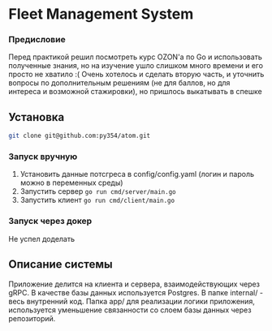 # Fleet Management System
### Предисловие
Перед практикой решил посмотреть курс OZON'a по Go и использовать полученные знания, но на изучение ушло слишком много времени и его просто не хватило :(
Очень хотелось и сделать вторую часть, и уточнить вопросы по дополнительным решениям (не для баллов, но для интереса и возможной стажировки), но пришлось выкатывать в спешке

## Установка
```sh
git clone git@github.com:py354/atom.git
```
### Запуск вручную
1. Установить данные потсгреса в config/config.yaml (логин и пароль можно в переменных среды)
2. Запустить сервер ```go run cmd/server/main.go```
3. Запустить клиент ```go run cmd/client/main.go```

### Запуск через докер
Не успел доделать

## Описание системы
Приложение делится на клиента и сервера, взаимодействующих через gRPC. В качестве базы данных используется Postgres. В папке internal/ - весь внутренний код. Папка app/ для реализации логики приложения, используется уменьшение связанности со слоем базы данных через репозиторий. 




